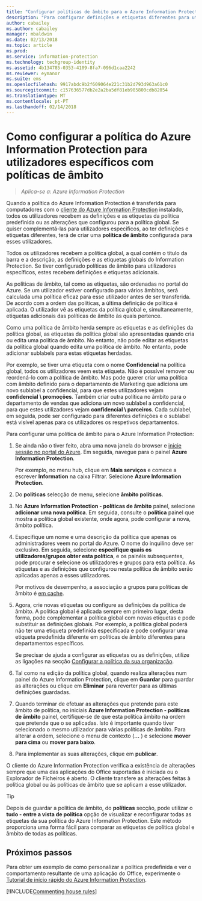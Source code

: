 ```yaml
---
title: "Configurar políticas de âmbito para o Azure Information Protection"
description: "Para configurar definições e etiquetas diferentes para utilizadores específicos, deve configurar uma política de âmbito para o Azure Information Protection."
author: cabailey
ms.author: cabailey
manager: mbaldwin
ms.date: 02/13/2018
ms.topic: article
ms.prod: 
ms.service: information-protection
ms.technology: techgroup-identity
ms.assetid: 4b134785-0353-4109-8fa7-096d1caa2242
ms.reviewer: eymanor
ms.suite: ems
ms.openlocfilehash: 9917abdc9b2f609064e221c31b2d793d963a61c0
ms.sourcegitcommit: c157636577db2e2a2ba5df81eb985800cdb82054
ms.translationtype: MT
ms.contentlocale: pt-PT
ms.lasthandoff: 02/14/2018
---
```

# <a name="how-to-configure-the-azure-information-protection-policy-for-specific-users-by-using-scoped-policies"></a>Como configurar a política do Azure Information Protection para utilizadores específicos com políticas de âmbito

>*Aplica-se a: Azure Information Protection*

Quando a política do Azure Information Protection é transferida para computadores com o [cliente do Azure Information Protection](https://www.microsoft.com/en-us/download/details.aspx?id=53018) instalado, todos os utilizadores recebem as definições e as etiquetas da política predefinida ou as alterações que configurou para a política global. Se quiser complementá-las para utilizadores específicos, ao ter definições e etiquetas diferentes, terá de criar uma **política de âmbito** configurada para esses utilizadores.

Todos os utilizadores recebem a política global, a qual contém o título da barra e a descrição, as definições e as etiquetas globais do Information Protection. Se tiver configurado políticas de âmbito para utilizadores específicos, estes recebem definições e etiquetas adicionais. 

As políticas de âmbito, tal como as etiquetas, são ordenadas no portal do Azure. Se um utilizador estiver configurado para vários âmbitos, será calculada uma política eficaz para esse utilizador antes de ser transferida. De acordo com a ordem das políticas, a última definição de política é aplicada. O utilizador vê as etiquetas da política global e, simultaneamente, etiquetas adicionais das políticas de âmbito às quais pertence. 

Como uma política de âmbito herda sempre as etiquetas e as definições da política global, as etiquetas da política global são apresentadas quando cria ou edita uma política de âmbito. No entanto, não pode editar as etiquetas da política global quando edita uma política de âmbito. No entanto, pode adicionar sublabels para estas etiquetas herdadas.

Por exemplo, se tiver uma etiqueta com o nome **Confidencial** na política global, todos os utilizadores veem esta etiqueta. Não é possível remover ou reordená-lo com a política de âmbito. Mas pode querer criar uma política com âmbito definido para o departamento de Marketing que adiciona um novo sublabel a confidencial, para que estes utilizadores vejam **confidencial \ promoções**. Também criar outra política no âmbito para o departamento de vendas que adiciona um novo sublabel a confidencial, para que estes utilizadores vejam **confidencial \ parceiros**. Cada sublabel, em seguida, pode ser configurado para diferentes definições e o sublabel está visível apenas para os utilizadores os respetivos departamentos.

Para configurar uma política de âmbito para o Azure Information Protection:

1. Se ainda não o tiver feito, abra uma nova janela do browser e [inicie sessão no portal do Azure](configure-policy.md#signing-in-to-the-azure-portal). Em seguida, navegue para o painel **Azure Information Protection**.

    Por exemplo, no menu hub, clique em **Mais serviços** e comece a escrever **Information** na caixa Filtrar. Selecione **Azure Information Protection**.

2. Do **políticas** selecção de menu, selecione **âmbito políticas**.

3. No **Azure Information Protection - políticas de âmbito** painel, selecione **adicionar uma nova política**. Em seguida, consulte o **política** painel que mostra a política global existente, onde agora, pode configurar a nova, âmbito política.

4. Especifique um nome e uma descrição da política que apenas os administradores veem no portal do Azure. O nome do inquilino deve ser exclusivo. Em seguida, selecione **especifique quais os utilizadores/grupos obter esta política**, e os painéis subsequentes, pode procurar e selecione os utilizadores e grupos para esta política. As etiquetas e as definições que configurou nesta política de âmbito serão aplicadas apenas a esses utilizadores.
    
    Por motivos de desempenho, a associação a grupos para políticas de âmbito é [em cache](../plan-design/prepare.md#group-membership-caching-by-azure-information-protection).

5. Agora, crie novas etiquetas ou configure as definições da política de âmbito. A política global é aplicada sempre em primeiro lugar, desta forma, pode complementar a política global com novas etiquetas e pode substituir as definições globais. Por exemplo, a política global poderá não ter uma etiqueta predefinida especificada e pode configurar uma etiqueta predefinida diferente em políticas de âmbito diferentes para departamentos específicos.

    Se precisar de ajuda a configurar as etiquetas ou as definições, utilize as ligações na secção [Configurar a política da sua organização](configure-policy.md#configuring-your-organizations-policy).

6. Tal como na edição da política global, quando realiza alterações num painel do Azure Information Protection, clique em **Guardar** para guardar as alterações ou clique em **Eliminar** para reverter para as últimas definições guardadas. 

7. Quando terminar de efetuar as alterações que pretende para este âmbito de política, no iniciais **Azure Information Protection - políticas de âmbito** painel, certifique-se de que esta política âmbito na ordem que pretende que o se aplicadas. Isto é importante quando tiver selecionado o mesmo utilizador para várias políticas de âmbito. Para alterar a ordem, selecione o menu de contexto (**...** ) e selecione **mover para cima** ou **mover para baixo**. 

8. Para implementar as suas alterações, clique em **publicar**. 

O cliente do Azure Information Protection verifica a existência de alterações sempre que uma das aplicações do Office suportadas é iniciada ou o Explorador de Ficheiros é aberto. O cliente transfere as alterações feitas à política global ou às políticas de âmbito que se aplicam a esse utilizador.

> [!TIP]
> Depois de guardar a política de âmbito, do **políticas** secção, pode utilizar o **tudo - entre a vista de política** opção de visualizar e reconfigurar todas as etiquetas da sua política do Azure Information Protection. Este método proporciona uma forma fácil para comparar as etiquetas de política global e âmbito de todas as políticas. 

## <a name="next-steps"></a>Próximos passos

Para obter um exemplo de como personalizar a política predefinida e ver o comportamento resultante de uma aplicação do Office, experimente o [Tutorial de início rápido do Azure Information Protection](../get-started/infoprotect-quick-start-tutorial.md).

[!INCLUDE[Commenting house rules](../includes/houserules.md)]
